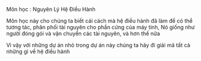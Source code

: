 Môn học : Nguyên Lý Hệ Điều Hành 


Môn học này cho chúng ta biết cái cách mà hệ điều hành đã làm để có thể tương tác, phân phối tài nguyên cho phần cứng của máy tính, Nó giống như người đóng gói và vận chuyển các tài nguyên, và hơn thế nữa


Vì vậy với những dự án nhỏ trong dự án này chúng ta hãy đi giải mã tất cả những gì về hệ điều hành
